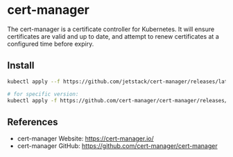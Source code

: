 # cert-manager

The cert-manager is a certificate controller for Kubernetes. It will ensure certificates are valid and up to date, and attempt to renew certificates at a configured time before expiry.

## Install

```bash
kubectl apply --f https://github.com/jetstack/cert-manager/releases/latest/download/cert-manager.yaml

# for specific version:
kubectl apply -f https://github.com/cert-manager/cert-manager/releases/download/v1.11.0/cert-manager.yaml
```

## References

- cert-manager Website: <https://cert-manager.io/>
- cert-manager GitHub: <https://github.com/cert-manager/cert-manager>
